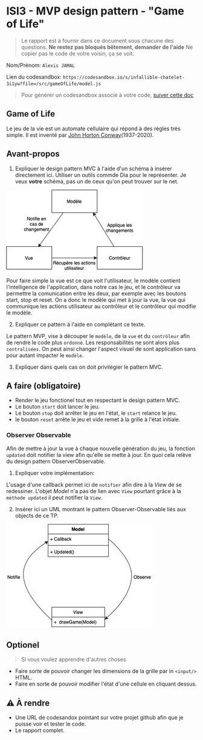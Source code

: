 # ISI3 - MVP design pattern - "Game of Life"

> Le rapport est à fournir dans ce document sous chacune des questions. 
> **Ne restez pas bloqués bêtement, demander de l'aide**
> Ne copier pas le code de votre voisin, ça se voit.

Nom/Prénom: `Alexis JAMAL`

Lien du codesandbox: `https://codesandbox.io/s/infallible-chatelet-3i1yw?file=/src/gameOfLife/model.js`

> Pour générer un codesandbox associé à votre code, [suiver cette doc](https://codesandbox.io/docs/importing#import-from-github)

## Game of Life

Le jeu de la vie est un automate cellulaire qui répond à des règles très simple.
Il est inventé par [John Horton Conway](https://fr.wikipedia.org/wiki/John_Horton_Conway)(1937-2020).

## Avant-propos

1. Expliquer le design pattern MVC à l'aide d'un schéma à insérer directement ici. 
Utiliser un outils commde Dia pour le représenter. Je veux **votre** schéma, pas un de ceux qu'on peut trouver sur le net.

![alt text](https://github.com/PolytechLyon/2020-isi3-mvc-AlexisJamal/blob/master/SchemaMVC.png)

Pour faire simple la vue est ce que voit l'utilisateur, le modèle contient l'intelligence de l'application, dans notre cas le jeu, et le contrôleur va permettre la comunication entre les deux, par exemple avec les boutons start, stop et reset. On a donc le modèle qui met à jour la vue, la vue qui communique les actions utilisateur au contrôleur et le contrôleur qui modifie le modèle.

2. Expliquer ce pattern à l'aide en complétant ce texte.

Le pattern MVP, vise à découper le `modèle`, de la `vue` et du `contrôleur` afin de rendre le code plus `ordonné`.
Les responsabilités ne sont alors plus `centralisées`.
On peut ainsi changer l'aspect visuel de sont application sans pour autant impacter le `modèle`.

3. Expliquer dans quels cas on doit privilégier le pattern MVC.

## A faire (obligatoire)

- Render le jeu fonctionel tout en respectant le design pattern MVC.
- Le bouton `start` doit lancer le jeu.
- Le bouton `stop` doit arrêter le jeu en l'état, le `start` relance le jeu.
- le bouton `reset` arrête le jeu et vide remet à la grille à l'état initiale.

### Observer Observable

Afin de mettre à jour la vue à chaque nouvelle génération du jeu, la fonction `updated` doit notifier la view afin qu'elle se mette à jour.
En quoi cela relève du design pattern ObserverObservable.

1. Expliquer votre implémentation:

L'usage d'une callback permet ici de `notifier` afin dire à la _View_ de se redessiner.
L'objet _Model_ n'a pas de lien avec `View` pourtant grâce à la `méthode updated` il peut notifier la `View`.

2. Insérer ici un UML montrant le pattern Observer-Observable liés aux objects de ce TP.

![alt text](https://github.com/PolytechLyon/2020-isi3-mvc-AlexisJamal/blob/master/SchemaObserverObservable.png)

## Optionel

> Si vous voulez apprendre d'autres choses

- Faire sorte de pouvoir changer les dimensions de la grille par in `<input/>` HTML.
- Faire en sorte de pouvoir modifier l'état d'une cellule en cliquant dessus.

## :warning: À rendre

- Une URL de codesandox pointant sur votre projet github afin que je puisse voir et tester le code.
- Le rapport complet.
